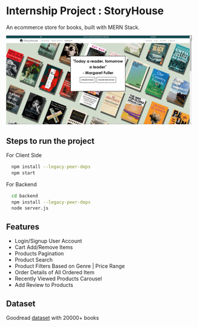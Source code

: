 
# Internship Project : StoryHouse 

An ecommerce store for books, built with MERN Stack. 

![App Screenshot](website.jpg)
## Steps to run the project

For Client Side
```bash
  npm install --legacy-peer-deps
  npm start
```

For Backend
```bash
  cd backend 
  npm install --legacy-peer-deps
  node server.js
```


## Features

- Login/Signup User Account
- Cart Add/Remove Items
- Products Pagination
- Product Search
- Product Filters Based on Genre | Price Range
- Order Details of All Ordered Item
- Recently Viewed Products Carousel
- Add Review to Products


## Dataset

Goodread [dataset](https://linktodocumentation) with 20000+ books

